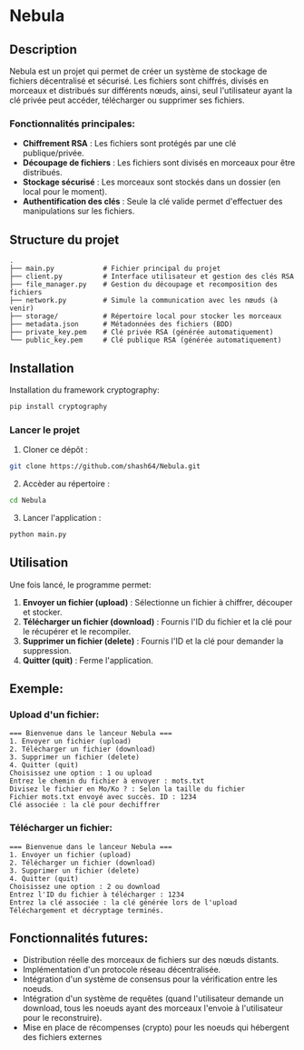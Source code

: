 # Nebula

## Description
Nebula est un projet qui permet de créer un système de stockage de fichiers décentralisé et sécurisé. Les fichiers sont chiffrés, divisés en morceaux et distribués sur différents nœuds, ainsi, seul l'utilisateur ayant la clé privée peut accéder, télécharger ou supprimer ses fichiers.

### Fonctionnalités principales:
- **Chiffrement RSA** : Les fichiers sont protégés par une clé publique/privée.
- **Découpage de fichiers** : Les fichiers sont divisés en morceaux pour être distribués.
- **Stockage sécurisé** : Les morceaux sont stockés dans un dossier (en local pour le moment).
- **Authentification des clés** : Seule la clé valide permet d'effectuer des manipulations sur les fichiers.

## Structure du projet

```
.
├── main.py            # Fichier principal du projet
├── client.py          # Interface utilisateur et gestion des clés RSA
├── file_manager.py    # Gestion du découpage et recomposition des fichiers
├── network.py         # Simule la communication avec les nœuds (à venir)
├── storage/           # Répertoire local pour stocker les morceaux
├── metadata.json      # Métadonnées des fichiers (BDD)
├── private_key.pem    # Clé privée RSA (générée automatiquement)
└── public_key.pem     # Clé publique RSA (générée automatiquement)
```

## Installation

Installation du framework cryptography:
```bash
pip install cryptography
```

### Lancer le projet
1. Cloner ce dépôt :
```bash
git clone https://github.com/shash64/Nebula.git
```
2. Accèder au répertoire :
```bash
cd Nebula
```
3. Lancer l'application :
```bash
python main.py
```

## Utilisation
Une fois lancé, le programme permet:
1. **Envoyer un fichier (upload)** : Sélectionne un fichier à chiffrer, découper et stocker.
2. **Télécharger un fichier (download)** : Fournis l'ID du fichier et la clé pour le récupérer et le recompiler.
3. **Supprimer un fichier (delete)** : Fournis l'ID et la clé pour demander la suppression.
4. **Quitter (quit)** : Ferme l'application.

## Exemple:
### Upload d'un fichier:
```
=== Bienvenue dans le lanceur Nebula ===
1. Envoyer un fichier (upload)
2. Télécharger un fichier (download)
3. Supprimer un fichier (delete)
4. Quitter (quit)
Choisissez une option : 1 ou upload
Entrez le chemin du fichier à envoyer : mots.txt
Divisez le fichier en Mo/Ko ? : Selon la taille du fichier 
Fichier mots.txt envoyé avec succès. ID : 1234
Clé associée : la clé pour dechiffrer 
```

### Télécharger un fichier:
```
=== Bienvenue dans le lanceur Nebula ===
1. Envoyer un fichier (upload)
2. Télécharger un fichier (download)
3. Supprimer un fichier (delete)
4. Quitter (quit)
Choisissez une option : 2 ou download
Entrez l'ID du fichier à télécharger : 1234
Entrez la clé associée : la clé générée lors de l'upload
Téléchargement et décryptage terminés.
```

## Fonctionnalités futures:
- Distribution réelle des morceaux de fichiers sur des nœuds distants.
- Implémentation d'un protocole réseau décentralisée.
- Intégration d'un système de consensus pour la vérification entre les noeuds.
- Intégration d'un système de requêtes (quand l'utilisateur demande un download, tous les noeuds ayant des morceaux l'envoie à l'utilisateur pour le reconstruire).
- Mise en place de récompenses (crypto) pour les noeuds qui hébergent des fichiers externes

